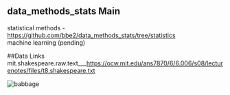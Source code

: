 ## data_methods_stats Main  

statistical methods - https://github.com/bbe2/data_methods_stats/tree/statistics  
machine learning (pending)  


##Data Links
mit.shakespeare.raw.text___https://ocw.mit.edu/ans7870/6/6.006/s08/lecturenotes/files/t8.shakespeare.txt

![babbage](https://user-images.githubusercontent.com/59778456/217523688-f6d37afc-3479-458d-982f-25f8ed8c39ee.jpeg)


